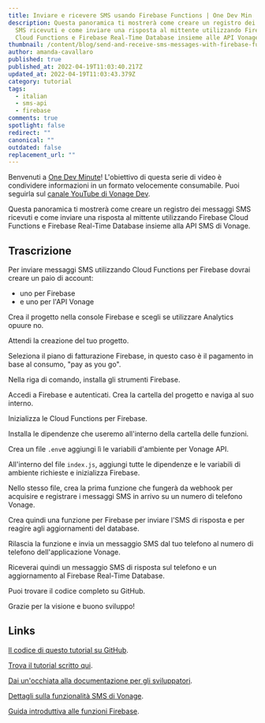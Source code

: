 ```yaml
---
title: Inviare e ricevere SMS usando Firebase Functions | One Dev Min
description: Questa panoramica ti mostrerà come creare un registro dei messaggi
  SMS ricevuti e come inviare una risposta al mittente utilizzando Firebase
  Cloud Functions e Firebase Real-Time Database insieme alle API Vonage SMS.
thumbnail: /content/blog/send-and-receive-sms-messages-with-firebase-functions-one-dev-minute/thumbnail-and-assets-for-one-dev-minute.jpg
author: amanda-cavallaro
published: true
published_at: 2022-04-19T11:03:40.217Z
updated_at: 2022-04-19T11:03:43.379Z
category: tutorial
tags:
  - italian
  - sms-api
  - firebase
comments: true
spotlight: false
redirect: ""
canonical: ""
outdated: false
replacement_url: ""
---
```

Benvenuti a [One Dev Minute](https://www.youtube.com/playlist?list=PLWYngsniPr_mwb65DDl3Kr6xeh6l7_pVY)! L'obiettivo di questa serie di video è condividere informazioni in un formato velocemente consumabile. Puoi seguirla sul [canale YouTube di Vonage Dev](https://www.youtube.com/vonagedev).

Questa panoramica ti mostrerà come creare un registro dei messaggi SMS ricevuti e come inviare una risposta al mittente utilizzando Firebase Cloud Functions e Firebase Real-Time Database insieme alla API SMS di Vonage.

<youtube id="BC4MCjtRn3I"></youtube>

## **Trascrizione**

Per inviare messaggi SMS utilizzando Cloud Functions per Firebase dovrai creare un paio di account:

* uno per Firebase
* e uno per l'API Vonage

<sign-up></sign-up>

Crea il progetto nella console Firebase e scegli se utilizzare Analytics opuure no.

Attendi la creazione del tuo progetto.

Seleziona il piano di fatturazione Firebase, in questo caso è il pagamento in base al consumo, "pay as you go".

Nella riga di comando, installa gli strumenti Firebase.

Accedi a Firebase e autenticati. Crea la cartella del progetto e naviga al suo interno.

Inizializza le Cloud Functions per Firebase.

Installa le dipendenze che useremo all'interno della cartella delle funzioni.

Crea un file `.env`e aggiungi lì le variabili d'ambiente per Vonage API.

All'interno del file `index.js`, aggiungi tutte le dipendenze e le variabili di ambiente richieste e inizializza Firebase.

Nello stesso file, crea la prima funzione che fungerà da webhook per acquisire e registrare i messaggi SMS in arrivo su un numero di telefono Vonage.

Crea quindi una funzione per Firebase per inviare l'SMS di risposta e per reagire agli aggiornamenti del database.

Rilascia la funzione e invia un messaggio SMS dal tuo telefono al numero di telefono dell'applicazione Vonage.

Riceverai quindi un messaggio SMS di risposta sul telefono e un aggiornamento al Firebase Real-Time Database.

Puoi trovare il codice completo su GitHub. 

Grazie per la visione e buono sviluppo!

## Links

[Il codice di questo tutorial su GitHub](https://github.com/nexmo-community/firebase-functions-sms-example).

[Trova il tutorial scritto qui](https://developer.vonage.com/blog/2020/01/24/send-and-receive-sms-messages-with-firebase-functions-dr).

[Dai un'occhiata alla documentazione per gli sviluppatori](https://developer.vonage.com/).

[Dettagli sulla funzionalità SMS di Vonage](https://developer.vonage.com/messaging/sms/overview).

[Guida introduttiva alle funzioni Firebase](https://firebase.google.com/docs/functions/get-started).